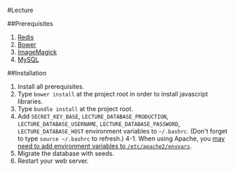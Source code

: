 #Lecture

##Prerequisites

1. [Redis](http://redis.io/)
2. [Bower](http://bower.io/)
3. [ImageMagick](http://www.imagemagick.org/script/index.php)
4. [MySQL](https://www.mysql.com/)

##Installation

1. Install all prerequisites.
2. Type `bower install` at the project root
    in order to install javascript libraries.
3. Type `bundle install` at the project root.
4. Add `SECRET_KEY_BASE`, `LECTURE_DATABASE_PRODUCTION`, 
    `LECTURE_DATABASE_USERNAME`, `LECTURE_DATABASE_PASSWORD`,
    `LECTURE_DATABASE_HOST` environment variables to `~/.bashrc`.
    (Don't forget to type `source ~/.bashrc` to refresh.)
4-1. When using Apache, you [may need to add
    environment variables to `/etc/apache2/envvars`](http://stackoverflow.com/questions/25429715/missing-secret-key-base-for-production-environment/25438346#25438346).
5. Migrate the database with seeds.
6. Restart your web server. 
